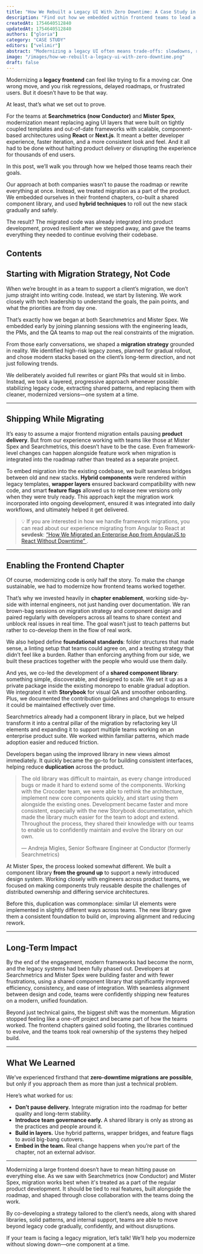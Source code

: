 ```yaml
---
title: "How We Rebuilt a Legacy UI With Zero Downtime: A Case Study in Component Libraries and Frontend Governance"
description: "Find out how we embedded within frontend teams to lead a zero-downtime UI migration from the inside. This case study explores our bottom-up approach to migrations using early governance to create a shared component library."
createdAt: 1754640512840
updatedAt: 1754640512840
authors: ["gloria"]
category: "CASE STUDY"
editors: ["velimir"]
abstract: "Modernizing a legacy UI often means trade-offs: slowdowns, rewrites, or risky downtime. This post shows how our development team helped enterprise clients like Searchmetrics (now Conductor) and Mister Spex avoid all three. We collaborated directly with in-house engineers to deliver a zero-downtime migration, replacing brittle legacy UIs with modern frameworks, introducing a shared component library, and building lasting frontend governance from within."
image: "/images/how-we-rebuilt-a-legacy-ui-with-zero-downtime.png"
draft: false
---
```


Modernizing a **legacy frontend** can feel like trying to fix a moving car. One wrong move, and you risk regressions, delayed roadmaps, or frustrated users. But it doesn’t have to be that way.

At least, that’s what we set out to prove.

For the teams at **Searchmetrics (now Conductor)** and **Mister Spex**, modernization meant replacing aging UI layers that were built on tightly coupled templates and out-of-date frameworks with scalable, component-based architectures using **React** or **Next.js**. It meant a better developer experience, faster iteration, and a more consistent look and feel. And it all had to be done without halting product delivery or disrupting the experience for thousands of end users.

In this post, we’ll walk you through how we helped those teams reach their goals.

Our approach at both companies wasn’t to pause the roadmap or rewrite everything at once. Instead, we treated migration as a part of the product. We embedded ourselves in their frontend chapters, co-built a shared component library, and used **hybrid techniques** to roll out the new stack gradually and safely.

The result? The migrated code was already integrated into product development, proved resilient after we stepped away, and gave the teams everything they needed to continue evolving their codebase.

## Contents

## Starting with Migration Strategy, Not Code

When we’re brought in as a team to support a client’s migration, we don’t jump straight into writing code. Instead, we start by listening. We work closely with tech leadership to understand the goals, the pain points, and what the priorities are from day one.

That’s exactly how we began at both Searchmetrics and Mister Spex. We embedded early by joining planning sessions with the engineering leads, the PMs, and the QA teams to map out the real constraints of the migration.

From those early conversations, we shaped a **migration strategy** grounded in reality. We identified high-risk legacy zones, planned for gradual rollout, and chose modern stacks based on the client’s long-term direction, and not just following trends.

We deliberately avoided full rewrites or giant PRs that would sit in limbo. Instead, we took a layered, progressive approach whenever possible: stabilizing legacy code, extracting shared patterns, and replacing them with cleaner, modernized versions—one system at a time.

---

## Shipping While Migrating

It’s easy to assume a major frontend migration entails pausing **product delivery**. But from our experience working with teams like those at Mister Spex and Searchmetrics, this doesn’t have to be the case. Even framework-level changes can happen alongside feature work when migration is integrated into the roadmap rather than treated as a separate project.

To embed migration into the existing codebase, we built seamless bridges between old and new stacks. **Hybrid components** were rendered within legacy templates, **wrapper layers** ensured backward compatibility with new code, and smart **feature flags** allowed us to release new versions only when they were truly ready. This approach kept the migration work incorporated into ongoing development, ensured it was integrated into daily workflows, and ultimately helped it get delivered.

<blockquote style="quotes: none; font-style: normal;">
  <p>
    💡 If you are interested in how we handle framework migrations, you can read about our experience migrating from Angular to React at <strong>sevdesk</strong>: 
    <a href="/blog/from-angular-to-react" target="_blank" rel="noopener noreferrer">
      “How We Migrated an Enterprise App from AngularJS to React Without Downtime”
    </a>.
  </p>
</blockquote>

---

## Enabling the Frontend Chapter

Of course, modernizing code is only half the story. To make the change sustainable, we had to modernize how frontend teams worked together.

That’s why we invested heavily in **chapter enablement**, working side-by-side with internal engineers, not just handing over documentation. We ran brown-bag sessions on migration strategy and component design and paired regularly with developers across all teams to share context and unblock real issues in real time. The goal wasn’t just to teach patterns but rather to co-develop them in the flow of real work.

We also helped define **foundational standards**: folder structures that made sense, a linting setup that teams could agree on, and a testing strategy that didn’t feel like a burden. Rather than enforcing anything from our side, we built these practices together with the people who would use them daily.

And yes, we co-led the development of a **shared component library**: something simple, discoverable, and designed to scale. We set it up as a private package inside the existing monorepo to enable gradual adoption. We integrated it with **Storybook** for visual QA and smoother onboarding. Plus, we documented the contribution guidelines and changelogs to ensure it could be maintained effectively over time.

Searchmetrics already had a component library in place, but we helped transform it into a central pillar of the migration by refactoring key UI elements and expanding it to support multiple teams working on an enterprise product suite. We worked within familiar patterns, which made adoption easier and reduced friction.

Developers began using the improved library in new views almost immediately. It quickly became the go-to for building consistent interfaces, helping reduce **duplication** across the product.

<blockquote>
  <div>
    <p>The old library was difficult to maintain, as every change introduced bugs or made it hard to extend some of the components. Working with the Crocoder team, we were able to rethink the architecture, implement new core components quickly, and start using them alongside the existing ones. Development became faster and more consistent, especially with the new Storybook documentation, which made the library much easier for the team to adopt and extend. Throughout the process, they shared their knowledge with our teams to enable us to confidently maintain and evolve the library on our own.</p>
  </div>
  <p style="quotes: none; font-style: normal;">
    — Andreja Migles, Senior Software Engineer at Conductor (formerly Searchmetrics)
  </p>
</blockquote>

At Mister Spex, the process looked somewhat different. We built a component library **from the ground up** to support a newly introduced design system. Working closely with engineers across product teams, we focused on making components truly reusable despite the challenges of distributed ownership and differing service architectures.

Before this, duplication was commonplace: similar UI elements were implemented in slightly different ways across teams. The new library gave them a consistent foundation to build on, improving alignment and reducing rework.

---

## Long-Term Impact

By the end of the engagement, modern frameworks had become the norm, and the legacy systems had been fully phased out. Developers at Searchmetrics and Mister Spex were building faster and with fewer frustrations, using a shared component library that significantly improved efficiency, consistency, and ease of integration. With seamless alignment between design and code, teams were confidently shipping new features on a modern, unified foundation.

Beyond just technical gains, the biggest shift was the momentum. Migration stopped feeling like a one-off project and became part of how the teams worked. The frontend chapters gained solid footing, the libraries continued to evolve, and the teams took real ownership of the systems they helped build.

---

## What We Learned

We’ve experienced firsthand that **zero-downtime migrations are possible**, but only if you approach them as more than just a technical problem.

Here’s what worked for us:

- **Don’t pause delivery.** Integrate migration into the roadmap for better quality and long-term stability.
- **Introduce team governance early.** A shared library is only as strong as the practices and people around it.
- **Build in layers.** Use hybrid patterns, wrapper bridges, and feature flags to avoid big-bang cutovers.
- **Embed in the team.** Real change happens when you’re part of the chapter, not an external advisor.

---

Modernizing a large frontend doesn’t have to mean hitting pause on everything else. As we saw with Searchmetrics (now Conductor) and Mister Spex, migration works best when it's treated as a part of the regular product development. It should be tied to real features, built alongside the roadmap, and shaped through close collaboration with the teams doing the work.

By co-developing a strategy tailored to the client’s needs, along with shared libraries, solid patterns, and internal support, teams are able to move beyond legacy code gradually, confidently, and without disruptions.

If your team is facing a legacy migration, let’s talk! We’ll help you modernize without slowing down—one component at a time.